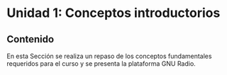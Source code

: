# Unidad 1: Conceptos introductorios

## Contenido
En esta Sección se realiza un repaso de los conceptos fundamentales requeridos para el curso y se presenta la plataforma GNU Radio. 
